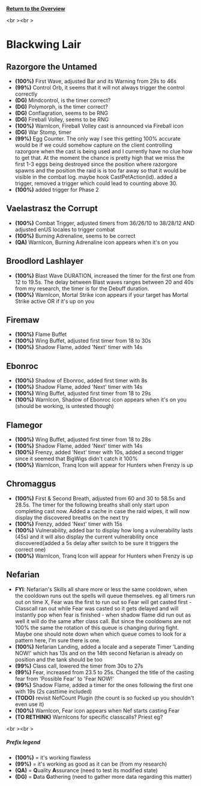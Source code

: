 <b><a href="https://github.com/MOUZU/BigWigs"> Return to the Overview </a></b>

<br \><br \>
# Blackwing Lair

## Razorgore the Untamed
- <b>(100%)</b> First Wave, adjusted Bar and its Warning from 29s to 46s
- <b>(99%)</b> Control Orb, it seems that it will not always trigger the control correctly
- <b>(DG)</b> Mindcontrol, is the timer correct?
- <b>(DG)</b> Polymorph, is the timer correct?
- <b>(DG)</b> Conflagration, seems to be RNG
- <b>(DG)</b> Fireball Volley, seems to be RNG
- <b>(100%)</b> WarnIcon, Fireball Volley cast is announced via Fireball icon
- <b>(DG)</b> War Stomp, timer
- <b>(99%)</b> Egg Counter. The only way I see this getting 100% accurate would be if we could somehow capture on the client controlling razorgore when the cast is being used and I currently have no clue how to get that. At the moment the chance is pretty high that we miss the first 1-3 eggs being destroyed since the position where razorgore spawns and the position the raid is is too far away so that it would be visible in the combat log. maybe hook CastPetAction(id). added a trigger, removed a trigger which could lead to counting above 30.
- <b>(100%)</b> added trigger for Phase 2

## Vaelastrasz the Corrupt
- <b>(100%)</b> Combat Trigger, adjusted timers from 36/26/10 to 38/28/12 AND adjusted enUS locales to trigger combat
- <b>(100%)</b> Burning Adrenaline, seems to be correct
- <b>(QA)</b> WarnIcon, Burning Adrenaline icon appears when it's on you

## Broodlord Lashlayer
- <b>(100%)</b> Blast Wave DURATION, increased the timer for the first one from 12 to 19.5s. The delay between Blast waves ranges between 20 and 40s from my research, the timer is for the Debuff duration.
- <b>(100%)</b> WarnIcon, Mortal Strike icon appears if your target has Mortal Strike active OR if it's up on you

## Firemaw
- <b>(100%)</b> Flame Buffet
- <b>(100%)</b> Wing Buffet, adjusted first timer from 18 to 30s
- <b>(100%)</b> Shadow Flame, added 'Next' timer with 14s
 
## Ebonroc
- <b>(100%)</b> Shadow of Ebonroc, added first timer with 8s
- <b>(100%)</b> Shadow Flame, added 'Next' timer with 14s
- <b>(100%)</b> Wing Buffet, adjusted first timer from 18 to 29s
- <b>(100%)</b> WarnIcon, Shadow of Ebonroc icon appears when it's on you (should be working, is untested though)

## Flamegor
- <b>(100%)</b> Wing Buffet, adjusted first timer from 18 to 28s
- <b>(100%)</b> Shadow Flame, added 'Next' timer with 14s
- <b>(100%)</b> Frenzy, added 'Next' timer with 10s, added a second trigger since it seemed that BigWigs didn't catch it 100%
- <b>(100%)</b> WarnIcon, Tranq Icon will appear for Hunters when Frenzy is up

## Chromaggus
- <b>(100%)</b> First & Second Breath, adjusted from 60 and 30 to 58.5s and 28.5s. The timer for the following breaths shall only start upon completing cast now. Added a cache in case the raid wipes, it will now display the discovered breaths on the next try
- <b>(100%)</b> Frenzy, added 'Next' timer with 15s
- <b>(100%)</b> Vulnerability, added bar to display how long a vulnerability lasts (45s) and it will also display the current vulnerability once discovered(added a 5s delay after switch to be sure it triggers the correct one)
- <b>(100%)</b> WarnIcon, Tranq Icon will appear for Hunters when Frenzy is up

## Nefarian
- <b>FYI</b>: Nefarian's Skills all share more or less the same cooldown, when the cooldown runs out the spells will queue themselves. eg all timers run out on time X, Fear was the first to run out so Fear will get casted first - Classcall ran out while Fear was casted so it gets delayed and will instantly pop when fear is finished - when shadow flame did run out as well it will do the same after class call. But since the cooldowns are not 100% the same the rotation of this queue is changing during fight. Maybe one should note down when which queue comes to look for a pattern here, I'm sure there is one.
- <b>(100%)</b> Nefarian Landing, added a locale and a seperate Timer 'Landing NOW!' which has 13s and on the 14th second Nefarian is already on position and the tank should be too
- <b>(99%)</b> Class call, lowered the timer from 30s to 27s
- <b>(99%)</b> Fear, increased from 23.5 to 25s. Changed the title of the casting fear from 'Possible Fear' to 'Fear NOW!'
- <b>(99%)</b> Shadow Flame, added a timer for the ones following the first one with 19s (2s casttime included)
- <b>(TODO)</b> revisit NefCount Plugin (the count is so fucked up you shouldn't even use it)
- <b>(100%)</b> WarnIcon, Fear icon appears when Nef starts casting Fear
- <b>(TO RETHINK)</b> WarnIcons for specific classcalls? Priest eg?


<br \><br \>
##### Prefix legend
- <b>(100%)</b>  = it's working flawless
- <b>(99%)</b>   = it's working as good as it can be (from my research)
- <b>(QA)</b>    = <b>Q</b>uality <b>A</b>ssurance (need to test its modified state)
- <b>(DG)</b>    = <b>D</b>ata <b>G</b>athering (need to gather more data regarding this matter)

